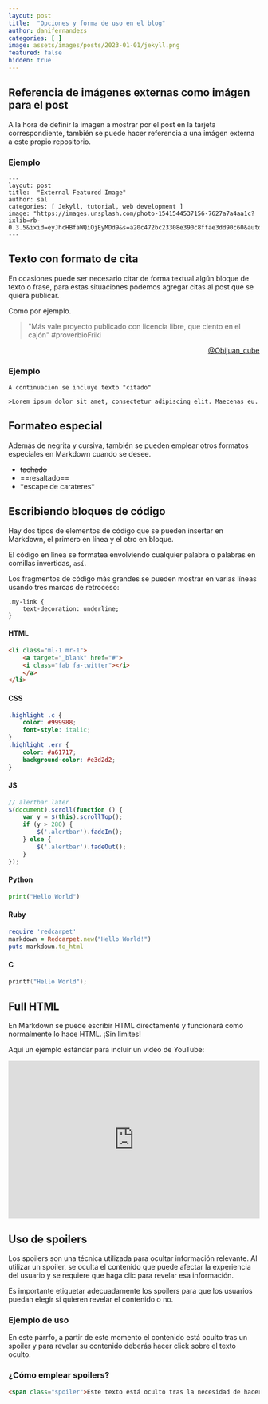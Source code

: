```yaml
---
layout: post
title:  "Opciones y forma de uso en el blog"
author: danifernandezs
categories: [ ]
image: assets/images/posts/2023-01-01/jekyll.png
featured: false
hidden: true
---
```


## Referencia de imágenes externas como imágen para el post

A la hora de definir la imagen a mostrar por el post en la tarjeta correspondiente, también se puede hacer referencia a una imágen externa a este propio repositorio.

### Ejemplo

```
---
layout: post
title:  "External Featured Image"
author: sal
categories: [ Jekyll, tutorial, web development ]
image: "https://images.unsplash.com/photo-1541544537156-7627a7a4aa1c?ixlib=rb-0.3.5&ixid=eyJhcHBfaWQiOjEyMDd9&s=a20c472bc23308e390c8ffae3dd90c60&auto=format&fit=crop&w=750&q=80"
---
```

## Texto con formato de cita

En ocasiones puede ser necesario citar de forma textual algún bloque de texto o frase, para estas situaciones podemos agregar citas al post que se quiera publicar.

Como por ejemplo.

> "Más vale proyecto publicado con licencia libre, que ciento en el cajón" #proverbioFriki
<div style="text-align: right"> <p><a href='https://twitter.com/Obijuan_cube/status/646235942072791040'>@Obijuan_cube</a></p> </div>

### Ejemplo

```
A continuación se incluye texto "citado"

>Lorem ipsum dolor sit amet, consectetur adipiscing elit. Maecenas eu.

```

## Formateo especial

Además de negrita y cursiva, también se pueden emplear otros formatos especiales en Markdown cuando se desee.

+ ~~tachado~~
+ ==resaltado==
+ \*escape de carateres\*


## Escribiendo bloques de código

Hay dos tipos de elementos de código que se pueden insertar en Markdown, el primero en línea y el otro en bloque. 

El código en línea se formatea envolviendo cualquier palabra o palabras en comillas invertidas, `así`. 

Los fragmentos de código más grandes se pueden mostrar en varias líneas usando tres marcas de retroceso:

```
.my-link {
    text-decoration: underline;
}
```

#### HTML

```html
<li class="ml-1 mr-1">
    <a target="_blank" href="#">
    <i class="fab fa-twitter"></i>
    </a>
</li>
```

#### CSS

```css
.highlight .c {
    color: #999988;
    font-style: italic; 
}
.highlight .err {
    color: #a61717;
    background-color: #e3d2d2; 
}
```

#### JS

```js
// alertbar later
$(document).scroll(function () {
    var y = $(this).scrollTop();
    if (y > 280) {
        $('.alertbar').fadeIn();
    } else {
        $('.alertbar').fadeOut();
    }
});
```

#### Python

```python
print("Hello World")
```

#### Ruby

```ruby
require 'redcarpet'
markdown = Redcarpet.new("Hello World!")
puts markdown.to_html
```

#### C

```c
printf("Hello World");
```

## Full HTML

En Markdown se puede escribir HTML directamente y funcionará como normalmente lo hace HTML. ¡Sin limites! 

Aquí un ejemplo estándar para incluir un video de YouTube:
<p><iframe style="width:100%;" height="315" src="https://www.youtube.com/embed/Cniqsc9QfDo?rel=0&amp;showinfo=0" frameborder="0" allowfullscreen></iframe></p>

## Uso de spoilers

Los spoilers son una técnica utilizada para ocultar información relevante. Al utilizar un spoiler, se oculta el contenido que puede afectar la experiencia del usuario y se requiere que haga clic para revelar esa información.

Es importante etiquetar adecuadamente los spoilers para que los usuarios puedan elegir si quieren revelar el contenido o no.

### Ejemplo de uso

En este párrfo, a partir de este momento <span class="spoiler">el contenido está oculto tras un spoiler</span> y para revelar su contenido deberás hacer click sobre el texto oculto.

### ¿Cómo emplear spoilers?

```html
<span class="spoiler">Este texto está oculto tras la necesidad de hacer click en él previamente.</span>
```

